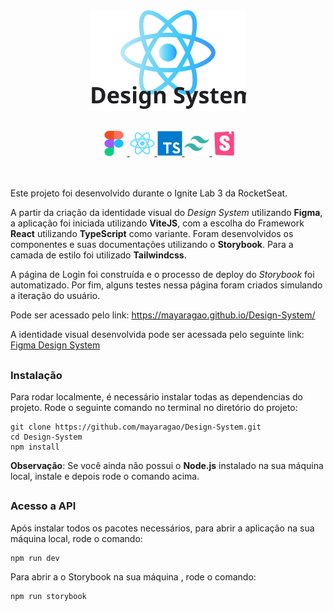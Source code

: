 <div align="center">
  <img src="src/images/reactLogoDark.svg" width="250" title="Design System">
</div>

##


<div align="center">
       <a href="https://nodejs.org" target="_blank" rel="noreferrer"> <img src="https://raw.githubusercontent.com/devicons/devicon/master/icons/figma/figma-original.svg" alt="figma"  height="40" width="45"/> </a> 
         <a href="https://reactjs.org/" target="_blank" rel="noreferrer"> <img src="https://raw.githubusercontent.com/devicons/devicon/master/icons/react/react-original.svg" alt="react"  height="40" width="40"/> </a>
        <a href="https://www.typescriptlang.org/" target="_blank" rel="noreferrer"> <img src="https://raw.githubusercontent.com/devicons/devicon/master/icons/typescript/typescript-original.svg" alt="typescript"  height="40" width="40"/> </a>
        <a href="https://www.heroku.com/" target="_blank" rel="noreferrer"> <img src="https://raw.githubusercontent.com/devicons/devicon/master/icons/tailwindcss/tailwindcss-plain.svg" alt="tailwindcss"  height="40" width="40"/> </a> 
        <a href="https://storybook.js.org/docs/react/get-started/introduction" target="_blank" rel="noreferrer"> <img src="https://raw.githubusercontent.com/devicons/devicon/master/icons/storybook/storybook-original.svg" alt="storybook"  height="40" width="40"/> </a> 

<br>
<br>
<br>
</div>

Este projeto foi desenvolvido durante o Ignite Lab 3 da RocketSeat.



A partir da criação da identidade visual do  *Design System* utilizando **Figma**, a aplicação foi iniciada utilizando **ViteJS**, com a escolha do Framework **React** utilizando **TypeScript** como variante.
Foram desenvolvidos os componentes e suas documentações utilizando o **Storybook**.
Para a camada de estilo foi utilizado **Tailwindcss**.

A página de Login foi construída e o processo de deploy do <i>Storybook</i> foi automatizado. Por fim, alguns testes nessa página foram criados simulando a iteração do usuário.</div>

Pode ser acessado pelo link:
https://mayaragao.github.io/Design-System/

A identidade visual desenvolvida pode ser acessada pelo seguinte link: [Figma Design System](https://www.figma.com/file/Brf0ceGz5219YzgkG5JjyW/Ignite-Lab-Design-System?node-id=1%3A3)

##

### Instalação

Para rodar localmente, é necessário instalar todas as dependencias do projeto. Rode o seguinte comando no terminal no diretório do projeto:

```
git clone https://github.com/mayaragao/Design-System.git
cd Design-System
npm install
```

**Observação**: Se você ainda não possui o **Node.js** instalado na sua máquina local, instale e depois rode o comando acima. 

##

### Acesso a API

Após instalar todos os pacotes necessários, para abrir a aplicação na sua máquina local, rode o comando:

```
npm run dev
```

Para abrir a o Storybook na sua máquina , rode o comando:

```
npm run storybook
```

